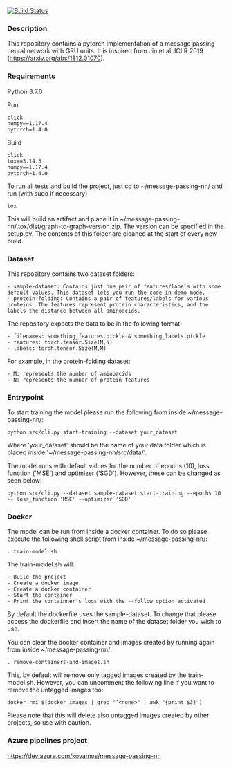 [![Build Status](https://dev.azure.com/kovamos/message-passing-nn/_apis/build/status/kovanostra.message-passing-nn?branchName=master)](https://dev.azure.com/kovamos/message-passing-nn/_build/latest?definitionId=2&branchName=master)

### Description

This repository contains a pytorch implementation of a message passing neural network with GRU units. It is inspired from Jin et al. ICLR 2019 (https://arxiv.org/abs/1812.01070).


### Requirements
Python 3.7.6

Run
```
click
numpy==1.17.4
pytorch=1.4.0
```

Build
```
click
tox==3.14.3
numpy==1.17.4
pytorch=1.4.0
```

To run all tests and build the project, just cd to ~/message-passing-nn/ and run (with sudo if necessary)
```
tox
```

This will build an artifact and place it in ~/message-passing-nn/.tox/dist/graph-to-graph-version.zip. The version can be specified in the setup.py. The contents of this folder are cleaned at the start of every new build.

### Dataset

This repository contains two dataset folders:

    - sample-dataset: Contains just one pair of features/labels with some default values. This dataset lets you run the code in demo mode.
    - protein-folding: Contains a pair of features/labels for various proteins. The features represent protein characteristics, and the labels the distance between all aminoacids.

The repository expects the data to be in the following format:

    - filenames: something_features.pickle & something_labels.pickle
    - features: torch.tensor.Size(M,N)
    - labels: torch.tensor.Size(M,M)
    
For example, in the protein-folding dataset:

    - M: represents the number of aminoacids
    - N: represents the number of protein features

### Entrypoint

To start training the model please run the following from inside ~/message-passing-nn/:
```
python src/cli.py start-training --dataset your_dataset
```
Where 'your_dataset' should be the name of your data folder which is placed inside '~/message-passing-nn/src/data/'.

The model runs with default values for the number of epochs (10), loss function ('MSE') and optimizer ('SGD'). However, these can be changed as seen below:
 ```
 python src/cli.py --dataset sample-dataset start-training --epochs 10 -- loss_function 'MSE' --optimizer 'SGD'
 ```

### Docker
The model can be run from inside a docker container. To do so please execute the following shell script from inside ~/message-passing-nn/:
```
. train-model.sh
```
The train-model.sh will:

    - Build the project
    - Create a docker image
    - Create a docker container
    - Start the container
    - Print the containner's logs with the --follow option activated

By default the dockerfile uses the sample-dataset. To change that please access the dockerfile and insert the name of the dataset folder you wish to use.

You can clear the docker container and images created by running again from inside ~/message-passing-nn/:
```
. remove-containers-and-images.sh
```
This, by default will remove only tagged images created by the train-model.sh. However, you can uncomment the following line if you want to remove the untagged images too:
```
docker rmi $(docker images | grep "^<none>" | awk "{print $3}")
```
Please note that this will delete also untagged images created by other projects, so use with caution.

### Azure pipelines project

https://dev.azure.com/kovamos/message-passing-nn

